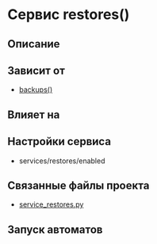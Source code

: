 # Сервис restores()


## Описание



## Зависит от
* [backups()](services/service_backups.md)


## Влияет на



## Настройки сервиса
* services/restores/enabled



## Связанные файлы проекта
* [service_restores.py](services/service_restores.py)



## Запуск автоматов
